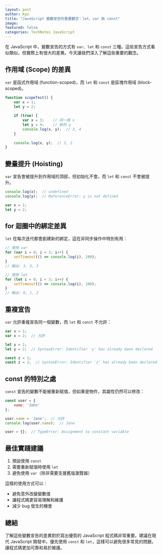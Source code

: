```yaml
---
layout: post
author: Kyo
title: "JavaScript 變數宣告的重要觀念：let、var 與 const"
image: 
featured: false
categories: TechNotes JavaScript
---
```


在 JavaScript 中，變數宣告的方式有 `var`、`let` 和 `const` 三種。這些宣告方式看似類似，但實際上有很大的差異。今天讓我們深入了解這些重要的觀念。

## 作用域 (Scope) 的差異

`var` 是函式作用域 (function-scoped)，而 `let` 和 `const` 是區塊作用域 (block-scoped)。

```javascript
function scopeTest() {
    var x = 1;
    let y = 2;
    
    if (true) {
        var x = 3;    // 同一個 x
        let y = 4;    // 新的 y
        console.log(x, y);  // 3, 4
    }
    
    console.log(x, y);  // 3, 2
}
```

## 變量提升 (Hoisting)

`var` 宣告會被提升到作用域的頂部，但初始化不會。而 `let` 和 `const` 不會被提升。

```javascript
console.log(x);  // undefined
console.log(y);  // ReferenceError: y is not defined

var x = 1;
let y = 2;
```

## for 迴圈中的綁定差異

`let` 在每次迭代都會創建新的綁定，這在非同步操作中特別有用：

```javascript
// 使用 var
for (var i = 0; i < 3; i++) {
    setTimeout(() => console.log(i), 100);
}
// 輸出: 3, 3, 3

// 使用 let
for (let i = 0; i < 3; i++) {
    setTimeout(() => console.log(i), 100);
}
// 輸出: 0, 1, 2
```

## 重複宣告

`var` 允許重複宣告同一個變數，而 `let` 和 `const` 不允許：

```javascript
var x = 1;
var x = 2;  // 允許

let y = 1;
let y = 2;  // SyntaxError: Identifier 'y' has already been declared

const z = 1;
const z = 2;  // SyntaxError: Identifier 'z' has already been declared
```

## const 的特別之處

`const` 宣告的變數不能被重新賦值，但如果是物件，其屬性仍然可以修改：

```javascript
const user = {
    name: 'John'
};

user.name = 'Jane';  // 允許
console.log(user.name);  // Jane

user = {};  // TypeError: Assignment to constant variable
```

## 最佳實踐建議

1. 預設使用 `const`
2. 需要重新賦值時使用 `let`
3. 避免使用 `var`（除非需要支援舊版瀏覽器）

這樣的使用方式可以：
- 避免意外改變變數值
- 讓程式碼更容易理解和維護
- 減少 bug 發生的機會

## 總結

了解這些變數宣告的差異對於寫出優質的 JavaScript 程式碼非常重要。建議在現代 JavaScript 開發中，優先使用 `const` 和 `let`，這樣可以避免很多常見的問題，讓程式碼更加可靠和易於維護。 